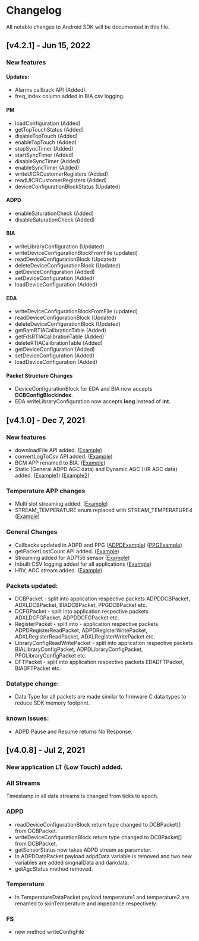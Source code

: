 # Changelog

All notable changes to Android SDK will be documented in this file.

## [v4.2.1] - Jun 15, 2022

### New features

#### Updates:

- Alarms callback API (Added).
- freq_index column added in BIA csv logging.

#### PM

- loadConfiguration (Added)
- getTopTouchStatus (Added)
- disableTopTouch (Added)
- enableTopTouch (Added)
- stopSyncTimer (Added)
- startSyncTimer (Added)
- disableSyncTimer (Added)
- enableSyncTimer (Added)
- writeUICRCustomerRegisters (Added)
- readUICRCustomerRegisters (Added)
- deviceConfigurationBlockStatus (Updated)

#### ADPD

- enableSaturationCheck (Added)
- disableSaturationCheck (Added)

#### BIA

- writeLibraryConfiguration (Updated)
- writeDeviceConfigurationBlockFromFile (updated)
- readDeviceConfigurationBlock (Updated)
- deleteDeviceConfigurationBlock (Updated)
- getDeviceConfiguration (Added)
- setDeviceConfiguration (Added)
- loadDeviceConfiguration (Added)

#### EDA

- writeDeviceConfigurationBlockFromFile (updated)
- readDeviceConfigurationBlock (Updated)
- deleteDeviceConfigurationBlock (Updated)
- getRamRTIACalibrationTable (Added)
- getFdsRTIACalibrationTable (Added)
- deleteRTIACalibrationTable (Added)
- getDeviceConfiguration (Added)
- setDeviceConfiguration (Added)
- loadDeviceConfiguration (Added)


#### Packet Structure Changes

- DeviceConfigurationBlock for EDA and BIA now accepts **DCBConfigBlockIndex**.
- EDA writeLibraryConfiguration now accepts **long** instead of **int**.


## [v4.1.0] - Dec 7, 2021

### New features

- downloadFile API
  added. ([Example](https://github.com/analogdevicesinc/study-watch-sdk/blob/main/android/AndroidSamples/app/src/main/java/com/analog/androidsamples/FSExample.java))
- convertLogToCsv API
  added. ([Example](https://github.com/analogdevicesinc/study-watch-sdk/blob/main/android/AndroidSamples/app/src/main/java/com/analog/androidsamples/LogConvertExample.java))
- BCM APP renamed to
  BIA. ([Example](https://github.com/analogdevicesinc/study-watch-sdk/blob/main/android/AndroidSamples/app/src/main/java/com/analog/androidsamples/BIAExample.java))
- Static (General ADPD AGC data) and Dynamic AGC (HR AGC data)
  added. ([Example1](https://github.com/analogdevicesinc/study-watch-sdk/blob/main/android/AndroidSamples/app/src/main/java/com/analog/androidsamples/UseCaseA.java)) ([Example2](https://github.com/analogdevicesinc/study-watch-sdk/blob/main/android/AndroidSamples/app/src/main/java/com/analog/androidsamples/PPGExample.java))

### Temperature APP changes

- Multi slot streaming
  added. ([Example](https://github.com/analogdevicesinc/study-watch-sdk/blob/main/android/AndroidSamples/app/src/main/java/com/analog/androidsamples/MultiSlotTemperatureExample.java))
- STREAM_TEMPERATURE enum replaced with
  STREAM_TEMPERATURE4 ([Example](https://github.com/analogdevicesinc/study-watch-sdk/blob/main/android/AndroidSamples/app/src/main/java/com/analog/androidsamples/TemperatureExample.java))

### General Changes

- Callbacks updated in ADPD and
  PPG ([ADPDExample](https://github.com/analogdevicesinc/study-watch-sdk/blob/main/android/AndroidSamples/app/src/main/java/com/analog/androidsamples/ADPDExample.java)) ([PPGExample](https://github.com/analogdevicesinc/study-watch-sdk/blob/main/android/AndroidSamples/app/src/main/java/com/analog/androidsamples/PPGExample.java))
- getPacketLostCount API
  added. ([Example](https://github.com/analogdevicesinc/study-watch-sdk/blob/main/android/AndroidSamples/app/src/main/java/com/analog/androidsamples/ADXLCSVExample.java))
- Streaming added for AD7156
  sensor ([Example](https://github.com/analogdevicesinc/study-watch-sdk/blob/main/android/AndroidSamples/app/src/main/java/com/analog/androidsamples/AD7156Example.java))
- Inbuilt CSV logging added for all
  applications ([Example](https://github.com/analogdevicesinc/study-watch-sdk/blob/main/android/AndroidSamples/app/src/main/java/com/analog/androidsamples/ADXLCSVExample.java))
- HRV, AGC stream
  added. ([Example](https://github.com/analogdevicesinc/study-watch-sdk/blob/main/android/AndroidSamples/app/src/main/java/com/analog/androidsamples/PPGExample.java))

### Packets updated:

- DCBPacket - split into application respective packets ADPDDCBPacket, ADXLDCBPacket, BIADCBPacket, PPGDCBPacket etc.
- DCFGPacket - split into application respective packets ADXLDCFGPacket, ADPDDCFGPacket etc. 
- RegisterPacket - split into - application respective packets ADPDRegisterReadPacket, ADPDRegisterWritePacket, ADXLRegisterReadPacket, ADXLRegisterWritePacket etc. 
- LibraryConfigReadWritePacket - split into application respective packets BIALibraryConfigPacket, ADPDLibraryConfigPacket, PPGLibraryConfigPacket etc.
- DFTPacket - split into application respective packets EDADFTPacket, BIADFTPacket etc.

### Datatype change:

- Data Type for all packets are made similar to firmware C data types to reduce SDK memory footprint.

### known Issues:

- ADPD Pause and Resume returns No Response.

## [v4.0.8] - Jul 2, 2021

### New application LT (Low Touch) added.

### All Streams

Timestamp in all data streams is changed from ticks to epoch.

### ADPD

- readDeviceConfigurationBlock return type changed to DCBPacket[] from DCBPacket.
- writeDeviceConfigurationBlock return type changed to DCBPacket[] from DCBPacket.
- getSensorStatus now takes ADPD stream as parameter.
- In ADPDDataPacket payload adpdData variable is removed and two new variables are added singnalData and darkdata.
- getAgcStatus method removed.

### Temperature

- In TemperatureDataPacket payload temperature1 and temperature2 are renamed to skinTemperature and impedance
  respectively.

### FS

- new method writeConfigFile





